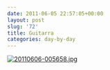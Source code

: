 ```yaml
---
date: 2011-06-05 22:57:05+00:00
layout: post
slug: '72'
title: Guitarra
categories: day-by-day
---
```


[![20110606-005658.jpg](http://blog.migueljulian.com/wp-content/uploads/20110606-005658.jpg)](http://blog.migueljulian.com/wp-content/uploads/20110606-005658.jpg)
